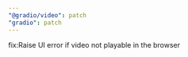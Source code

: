 ```yaml
---
"@gradio/video": patch
"gradio": patch
---
```


fix:Raise UI error if video not playable in the browser

